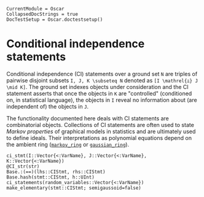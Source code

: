 ```@meta
CurrentModule = Oscar
CollapsedDocStrings = true
DocTestSetup = Oscar.doctestsetup()
```

# Conditional independence statements

Conditional independence (CI) statements over a ground set ``N`` are
triples of pairwise disjoint subsets ``I, J, K \subseteq N`` denoted
as ``[I \mathrel{⫫} J \mid K]``. The ground set indexes objects under
consideration and the CI statement asserts that once the objects in
``K`` are "controlled" (conditioned on, in statistical language), the
objects in ``I`` reveal no information about (are independent of) the
objects in ``J``.

The functionality documented here deals with CI statements are combinatorial
objects. Collections of CI statements are often used to state *Markov
properties* of graphical models in statistics and are ultimately used
to define ideals. Their interpretations as polynomial equations depend
on the ambient ring ([`markov_ring`](@ref) or [`gaussian_ring`](@ref)).

```@docs
ci_stmt(I::Vector{<:VarName}, J::Vector{<:VarName}, K::Vector{<:VarName})
@CI_str(str)
Base.:(==)(lhs::CIStmt, rhs::CIStmt)
Base.hash(stmt::CIStmt, h::UInt)
ci_statements(random_variables::Vector{<:VarName})
make_elementary(stmt::CIStmt; semigaussoid=false)
```
